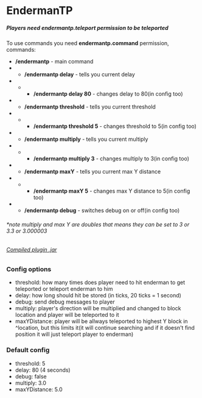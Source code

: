 # EndermanTP
##### Players need **endermantp.teleport** permission to be teleported
To use commands you need **endermantp.command** permission, commands:
- **/endermantp** - main command
- - **/endermantp delay** - tells you current delay
- - - **/endermantp delay 80** - changes delay to 80(in config too)
- - **/endermantp threshold** - tells you current threshold
- - - **/endermantp threshold 5** - changes threshold to 5(in config too)
- - **/endermantp multiply** - tells you current multiply
- - - **/endermantp multiply 3** - changes multiply to 3(in config too)
- - **/endermantp maxY** - tells you current max Y distance
- - - **/endermantp maxY 5** - changes max Y distance to 5(in config too)
- - **/endermantp debug** - switches debug on or off(in config too)
###### *note multiply and max Y are doubles that means they can be set to 3 or 3.3 or 3.000003
###### [Compiled plugin .jar](https://github.com/Mareckoo01/EndermanTP/raw/master/compiled/EndermanTP.jar)
### Config options
- threshold: how many times does player need to hit enderman to get teleported or teleport enderman to him
- delay: how long should hit be stored (in ticks, 20 ticks = 1 second)
- debug: send debug messages to player
- multiply: player's direction will be multiplied and changed to block location and player will be teleported to it
- maxYDistance: player will be allways teleported to highest Y block in ^location, but this limits it(it will continue searching and if it doesn't find position it will just teleport player to enderman)
### Default config
- threshold: 5
- delay: 80 (4 seconds)
- debug: false
- multiply: 3.0
- maxYDistance: 5.0

